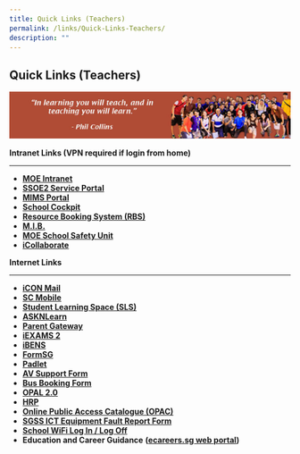 ```yaml
---
title: Quick Links (Teachers)
permalink: /links/Quick-Links-Teachers/
description: ""
---
```

## Quick Links (Teachers)

![](/images/Staffs%20Link.jpeg)

**Intranet Links (VPN required if login from home)**
***


*   **[MOE Intranet](https://intranet.moe.gov.sg/Pages/Home.aspx)**
*   [**SSOE2 Service Portal**](https://ssoe2.moe.edu.sg/)
*   [**MIMS Portal**](https://idp.mims.moe.gov.sg/nidp/saml2/sso)
*   **[School Cockpit](https://schoolcockpit.moe.gov.sg/)**
*   [**Resource Booking System (RBS)**](https://rbs.avero-tech.com/login.html)
*   **[M.I.B.](https://ideas.moe.gov.sg/)**
*   **[MOE School Safety Unit](https://intranet.moe.gov.sg/schoolsafety)**
*   **[iCollaborate](https://icollaborate.moe.gov.sg/)**

**Internet Links**
***

*   **[iCON Mail](https://icon.moe.edu.sg/)**
*   **[SC Mobile](https://scmobile.moe.edu.sg/login)**
*   **[Student Learning Space (SLS)](https://vle.learning.moe.edu.sg/login)**
*   **[ASKNLearn](https://lms.asknlearn.com/STGSS/login.aspx)**
*   **[Parent Gateway](https://pg.moe.edu.sg/)**
*   [**iEXAMS 2**](https://iexams.seab.gov.sg/login)
*   [**iBENS**](https://ibens.moe.gov.sg/rm/)
*   **[FormSG](https://form.gov.sg/#!/)**
*   **[Padlet](https://sgss.padlet.org/auth/login)**
*   [**AV Support Form**](https://docs.google.com/spreadsheets/d/1mWqbDgZ2XZSeM-GwfpB_GDyVDuGI7wgeNkchZZ-mLU0/edit#gid=0)
*   [**Bus Booking Form**](https://go.gov.sg/sgss-bus-booking-form)
*   **[OPAL 2.0](https://idm.opal2.moe.edu.sg/account/login?returnUrl=%2Fconnect%2Fauthorize%2Fcallback%3Fresponse_type%3Dcode%26client_id%3DOpal2WebApp%26state%3DbujKA_Ssa1hFH-2eB309RTxmIS4A1ynS5BYWsk4HSFtZX%26redirect_uri%3Dhttps%253A%252F%252Fwww.opal2.moe.edu.sg%252Fapp%252Findex.html%26scope%3Dprofile%2520cxprofile%2520openid%2520cxDomainInternalApi%26code_challenge%3DYDaFZhXw4TBk3RpzcQ4MNT-fODXs3NKw2XV0TSxHfPI%26code_challenge_method%3DS256%26nonce%3DbujKA_Ssa1hFH-2eB309RTxmIS4A1ynS5BYWsk4HSFtZX)**
*   **[HRP](https://www.hrp.gov.sg/)**
*   **[Online Public Access Catalogue (OPAC)](https://schoolibrary.moe.edu.sg/stgabrielssec)**
*   [**SGSS ICT Equipment Fault Report Form**](https://docs.google.com/forms/d/e/1FAIpQLSf2n6WW2c4xLi-gkrptbPSFmTmVrpuqTC0Q2NY7gEEgY1uGmA/viewform)
*   **[School WiFi Log In / Log Off](https://portal.swn.moe.edu.sg/)**
*   **Education and Career Guidance** **([ecareers.sg web portal](https://ecareers.sg/G_Login_SG/ecareersLogin.asp))**